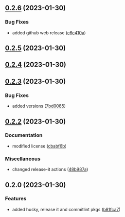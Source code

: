 

## [0.2.6](https://github.com/fullstackhero/dotnet-microservices-boilerplate/compare/0.2.3...0.2.6) (2023-01-30)


### Bug Fixes

* added github web release ([c6c410a](https://github.com/fullstackhero/dotnet-microservices-boilerplate/commit/c6c410a3241c9ea41e622236fd94c3b0bf4b196f))

## [0.2.5](https://github.com/fullstackhero/dotnet-microservices-boilerplate/compare/0.2.3...0.2.5) (2023-01-30)

## [0.2.4](https://github.com/fullstackhero/dotnet-microservices-boilerplate/compare/0.2.3...0.2.4) (2023-01-30)

## [0.2.3](https://github.com/fullstackhero/dotnet-microservices-boilerplate/compare/0.2.2...0.2.3) (2023-01-30)


### Bug Fixes

* added versions ([7bd0085](https://github.com/fullstackhero/dotnet-microservices-boilerplate/commit/7bd008554ecc3e1783e6f2c75e9f29a84bb8e240))

## [0.2.2](https://github.com/fullstackhero/dotnet-microservices-boilerplate/compare/0.2.0...0.2.2) (2023-01-30)


### Documentation

* modified license ([cbabf6b](https://github.com/fullstackhero/dotnet-microservices-boilerplate/commit/cbabf6b0de3ebc4356912b9a1d978361ab07ecb3))


### Miscellaneous

* changed release-it actions ([48b987a](https://github.com/fullstackhero/dotnet-microservices-boilerplate/commit/48b987aace1e5f7df739db86c060ce5785fcde32))

## 0.2.0 (2023-01-30)


### Features

* added husky, release it and commitlint pkgs ([b81fca7](https://github.com/fullstackhero/dotnet-microservices-boilerplate/commit/b81fca754000047097e06ebf51d3ed7738d40bf5))
